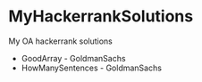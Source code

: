 # MyHackerrankSolutions
My OA hackerrank solutions

* GoodArray - GoldmanSachs
* HowManySentences - GoldmanSachs

